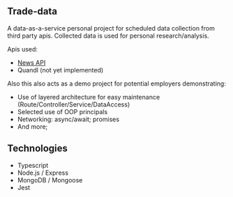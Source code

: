 ## Trade-data
A data-as-a-service personal project for scheduled data collection from third party apis. Collected data is used for personal research/analysis.

Apis used: 
- [News API](https://newsapi.org/)
- Quandl (not yet implemented)

Also this also acts as a demo project for potential employers demonstrating:
- Use of layered architecture for easy maintenance (Route/Controller/Service/DataAccess)
- Selected use of OOP principals
- Networking: async/await; promises
- And more;

## Technologies
- Typescript
- Node.js / Express
- MongoDB / Mongoose
- Jest